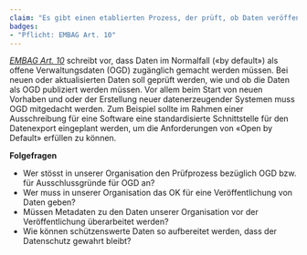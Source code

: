 ```yaml
---
claim: "Es gibt einen etablierten Prozess, der prüft, ob Daten veröffentlich werden müssen («Open by Default»-Ansatz)."
badges:
- "Pflicht: EMBAG Art. 10"
---
```


_[EMBAG Art. 10](https://www.fedlex.admin.ch/eli/fga/2023/787/de#art_10)_ schreibt vor, dass Daten im Normalfall («by default») als offene Verwaltungsdaten (OGD) zugänglich gemacht werden müssen. Bei neuen oder aktualisierten Daten soll geprüft werden, wie und ob die Daten als OGD publiziert werden müssen. Vor allem beim Start von neuen Vorhaben und oder der Erstellung neuer datenerzeugender Systemen muss OGD mitgedacht werden. Zum Beispiel sollte im Rahmen einer Ausschreibung für eine Software eine standardisierte Schnittstelle für den Datenexport eingeplant werden, um die Anforderungen von «Open by Default» erfüllen zu können.

**Folgefragen**

* Wer stösst in unserer Organisation den Prüfprozess bezüglich OGD bzw. für Ausschlussgründe für OGD an?
* Wer muss in unserer Organisation das OK für eine Veröffentlichung von Daten geben?
* Müssen Metadaten zu den Daten unserer Organisation vor der Veröffentlichung überarbeitet werden?
* Wie können schützenswerte Daten so aufbereitet werden, dass der Datenschutz gewahrt bleibt?

